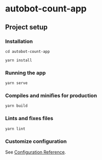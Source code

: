 # autobot-count-app

## Project setup

### Installation

```
cd autobot-count-app
```

```
yarn install
```

### Running the app

```
yarn serve
```

### Compiles and minifies for production

```
yarn build
```

### Lints and fixes files

```
yarn lint
```

### Customize configuration

See [Configuration Reference](https://cli.vuejs.org/config/).
